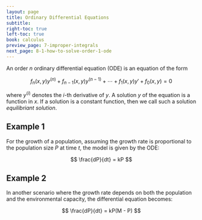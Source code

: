 ```yaml
---
layout: page
title: Ordinary Differential Equations
subtitle: 
right-toc: true
left-toc: true
book: calculus
preview_page: 7-improper-integrals
next_page: 8-1-how-to-solve-order-1-ode
---
```


An order $n$ ordinary differential equation (ODE) is an equation of the form

$$ f_n(x,y) y^{(n)} + f_{n-1}(x,y)y^{(n-1)} + \cdots + f_1(x,y)y' + f_0(x,y) = 0 $$

where $y^{(i)}$ denotes the $i$-th derivative of $y$. A solution $y$ of the equation is a function in $x$. If a solution is a constant function, then we call such a solution *equilibriant solution*.

## Example 1

For the growth of a population, assuming the growth rate is proportional to the population size $P$ at time $t$, the model is given by the ODE:

$$ \frac{dP}{dt} = kP $$

## Example 2

In another scenario where the growth rate depends on both the population and the environmental capacity, the differential equation becomes:

$$ \frac{dP}{dt} = kP(M - P) $$